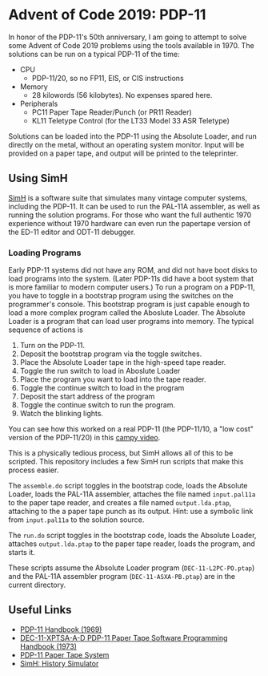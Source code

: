 # Advent of Code 2019: PDP-11
In honor of the PDP-11's 50th anniversary, I am going to attempt to solve
some Advent of Code 2019 problems using the tools available in 1970.  The
solutions can be run on a typical PDP-11 of the time:

* CPU
  * PDP-11/20, so no FP11, EIS, or CIS instructions
* Memory
  * 28 kilowords (56 kilobytes). No expenses spared here.
* Peripherals
  * PC11 Paper Tape Reader/Punch (or PR11 Reader)
  * KL11 Teletype Control (for the LT33 Model 33 ASR Teletype)

Solutions can be loaded into the PDP-11 using the Absolute Loader, and
run directly on the metal, without an operating system monitor.  Input
will be provided on a paper tape, and output will be printed to the
teleprinter.

## Using SimH

[SimH](https://github.com/simh/simh) is a software suite that simulates
many vintage computer systems, including the PDP-11.  It can be used
to run the PAL-11A assembler, as well as running the solution programs.
For those who want the full authentic 1970 experience without 1970 hardware
can even run the papertape version of the ED-11 editor and ODT-11 debugger.

### Loading Programs
Early PDP-11 systems did not have any ROM, and did not have boot disks to
load programs into the system.  (Later PDP-11s did have a boot system that
is more familiar to modern computer users.)  To run a program on a PDP-11,
you have to toggle in a bootstrap program using the switches on the
programmer's console.  This bootstrap program is just capable enough to
load a more complex program called the Aboslute Loader.  The Absolute Loader
is a program that can load user programs into memory.  The typical sequence
of actions is

1. Turn on the PDP-11.
1. Deposit the bootstrap program via the toggle switches.
1. Place the Absolute Loader tape in the high-speed tape reader.
1. Toggle the run switch to load in Aboslute Loader
1. Place the program you want to load into the tape reader.
1. Toggle the continue switch to load in the program
1. Deposit the start address of the program
1. Toggle the continue switch to run the program.
1. Watch the blinking lights.

You can see how this worked on a real PDP-11 (the PDP-11/10, a "low cost"
version of the PDP-11/20) in this [campy video](https://youtu.be/XV-7J5y1TQc?t=216).

This is a physically tedious process, but SimH allows all of this to be
scripted.  This repository includes a few SimH run scripts that make this
process easier.

The `assemble.do` script toggles in the bootstrap code, loads the Absolute
Loader, loads the PAL-11A assembler, attaches the file named `input.pal11a`
to the paper tape reader, and creates a file named `output.lda.ptap`,
attaching to the a paper tape punch as its output.  Hint: use a symbolic link
from `input.pal11a` to the solution source.

The `run.do` script toggles in the bootstrap code, loads the Absolute
Loader, attaches `output.lda.ptap` to the paper tape reader, loads the
program, and starts it.

These scripts assume the Absolute Loader program (`DEC-11-L2PC-PO.ptap`) and
the PAL-11A assembler program (`DEC-11-ASXA-PB.ptap`) are in the current
directory.

## Useful Links
* [PDP-11 Handbook (1969)](http://gordonbell.azurewebsites.net/digital/pdp%2011%20handbook%201969.pdf)
* [DEC-11-XPTSA-A-D PDP-11 Paper Tape Software Programming Handbook (1973)](http://www.bitsavers.org/www.computer.museum.uq.edu.au/pdf/DEC-11-XPTSA-A-D%20PDP-11%20Paper%20Tape%20Software%20Programming%20Handbook.pdf)
* [PDP-11 Paper Tape System](http://iamvirtual.ca/PDP-11/PTS-11/PTS-11.htm)
* [SimH: History Simulator](https://github.com/simh/simh)
